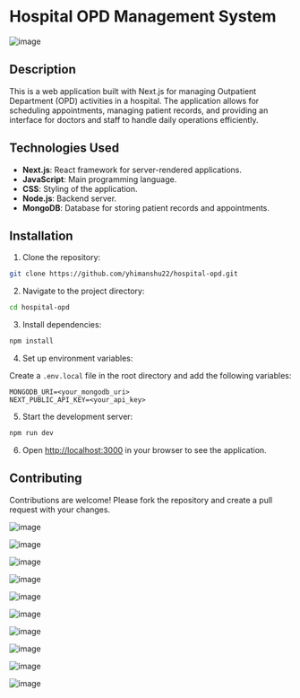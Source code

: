 # Hospital OPD Management System

![image](https://github.com/user-attachments/assets/3d7973ec-6c88-4bb0-9f9d-bdd6ea21bab4)

## Description

This is a web application built with Next.js for managing Outpatient Department (OPD) activities in a hospital. The application allows for scheduling appointments, managing patient records, and providing an interface for doctors and staff to handle daily operations efficiently.


## Technologies Used

- **Next.js**: React framework for server-rendered applications.
- **JavaScript**: Main programming language.
- **CSS**: Styling of the application.
- **Node.js**: Backend server.
- **MongoDB**: Database for storing patient records and appointments.

## Installation

1. Clone the repository:

```bash
git clone https://github.com/yhimanshu22/hospital-opd.git
```

2. Navigate to the project directory:

```bash
cd hospital-opd
```

3. Install dependencies:

```bash
npm install
```

4. Set up environment variables:

Create a `.env.local` file in the root directory and add the following variables:

```env
MONGODB_URI=<your_mongodb_uri>
NEXT_PUBLIC_API_KEY=<your_api_key>
```

5. Start the development server:

```bash
npm run dev
```

6. Open [http://localhost:3000](http://localhost:3000) in your browser to see the application.


## Contributing

Contributions are welcome! Please fork the repository and create a pull request with your changes.


![image](https://github.com/user-attachments/assets/3d7973ec-6c88-4bb0-9f9d-bdd6ea21bab4)  

![image](https://github.com/user-attachments/assets/41d0245b-3296-431f-87cc-844b065dee03)  

![image](https://github.com/user-attachments/assets/73af021c-bb25-4f5e-90ef-fd84ce1639ee)  

![image](https://github.com/user-attachments/assets/48a68b88-b24b-4c87-90cb-e6996ecf4c3a)  

![image](https://github.com/user-attachments/assets/2e8fd378-4402-4550-b240-8d2643474a8b)  

![image](https://github.com/user-attachments/assets/c42b84a5-d4d1-4320-8cda-63ef587f0cba)  

![image](https://github.com/user-attachments/assets/5c6aba61-bbd7-4ec7-abfd-75dee0df5c60)  

![image](https://github.com/user-attachments/assets/9f981c96-b15b-4950-859e-e090a100ab25)  

![image](https://github.com/user-attachments/assets/25a509db-94c3-422c-9b05-b51828a7b2b8)  

![image](https://github.com/user-attachments/assets/3c28e87e-b120-4432-92c5-bb48e1f19693)








